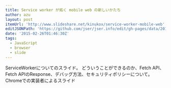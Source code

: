```yaml
---
title: Service worker が拓く mobile web の新しいかたち
author: azu
layout: post
itemUrl: 'http://www.slideshare.net/kinukox/service-worker-mobile-web'
editJSONPath: 'https://github.com/jser/jser.info/edit/gh-pages/data/2015/02/index.json'
date: '2015-02-26T01:46:30Z'
tags:
  - JavaScript
  - browser
  - slide
---
```

ServiceWorkerについてのスライド。
どういうことができるのか、Fetch API、Fetch APIのResponse、デバッグ方法、セキュリティポリシーについて。
Chromeでの実装者によるスライド
